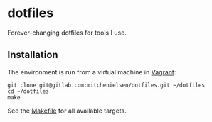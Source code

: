 # dotfiles

Forever-changing dotfiles for tools I use.

## Installation

The environment is run from a virtual machine in [Vagrant](https://vagrantup.com):

```shell
git clone git@gitlab.com:mitchenielsen/dotfiles.git ~/dotfiles
cd ~/dotfiles
make
```

See the [Makefile](Makefile) for all available targets.
